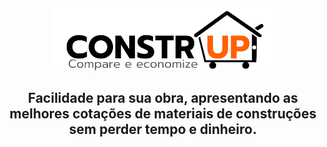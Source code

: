 <h5 align="center">
  <img src="logo.png" height="100px" /><br>  
</h5>

<h2 align="center">
  Facilidade para sua obra, apresentando as melhores cotações de materiais de construções sem perder tempo e dinheiro.
</h2>